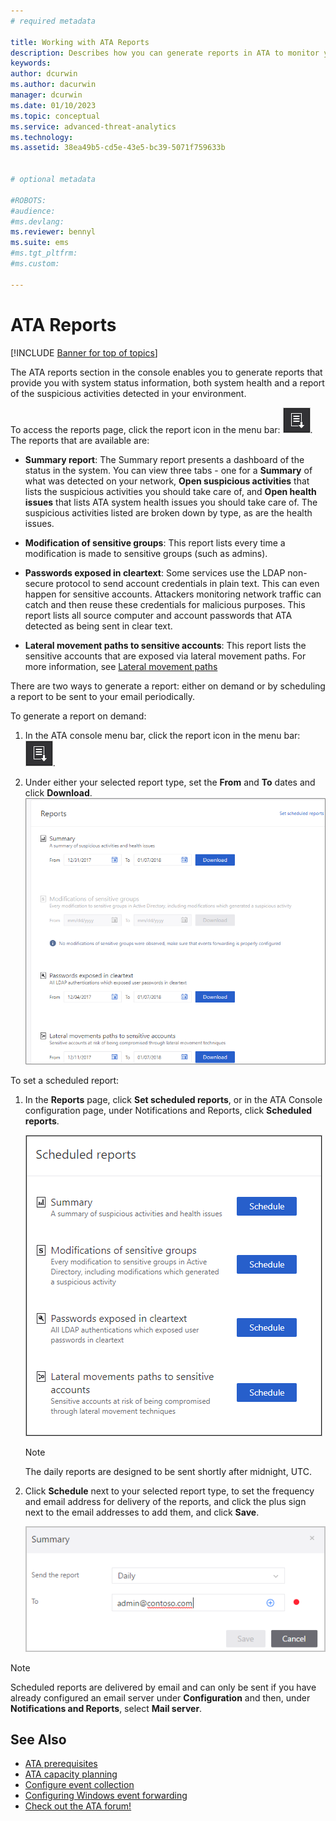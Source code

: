 ```yaml
---
# required metadata

title: Working with ATA Reports
description: Describes how you can generate reports in ATA to monitor your network.
keywords:
author: dcurwin
ms.author: dacurwin
manager: dcurwin
ms.date: 01/10/2023
ms.topic: conceptual
ms.service: advanced-threat-analytics
ms.technology:
ms.assetid: 38ea49b5-cd5e-43e5-bc39-5071f759633b


# optional metadata

#ROBOTS:
#audience:
#ms.devlang:
ms.reviewer: bennyl
ms.suite: ems
#ms.tgt_pltfrm:
#ms.custom:

---
```


# ATA Reports

[!INCLUDE [Banner for top of topics](includes/banner.md)]

The ATA reports section in the console enables you to generate reports that provide you with system status information, both system health and a report of the suspicious activities detected in your environment.

To access the reports page, click the report icon in the menu bar: ![report icon.](media/ata-report-icon.png).
The reports that are available are:

- **Summary report**: The Summary report presents a dashboard of the status in the system. You can view three tabs - one for a **Summary** of what was detected on your network, **Open suspicious activities** that lists the suspicious activities you should take care of, and **Open health issues** that lists ATA system health issues you should take care of. The suspicious activities listed are broken down by type, as are the health issues.

- **Modification of sensitive groups**: This report lists every time a modification is made to sensitive groups (such as admins).

- **Passwords exposed in cleartext**: Some services use the LDAP non-secure protocol to send account credentials in plain text. This can even happen for sensitive accounts. Attackers monitoring network traffic can catch and then reuse these credentials for malicious purposes. This report lists all source computer and account passwords that ATA detected as being sent in clear text.

- **Lateral movement paths to sensitive accounts**: This report lists the sensitive accounts that are exposed via lateral movement paths. For more information, see [Lateral movement paths](use-case-lateral-movement-path.md)

There are two ways to generate a report: either on demand or by scheduling a report to be sent to your email periodically.

To generate a report on demand:

1. In the ATA console menu bar, click the report icon in the menu bar: ![report icon.](media/ata-report-icon.png).

1. Under either your selected report type, set the **From** and **To** dates and click **Download**.
 ![Screenshot showing report date range selection.](media/reports.png)

To set a scheduled report:

1. In the **Reports** page, click **Set scheduled reports**, or in the ATA Console configuration page, under Notifications and Reports, click **Scheduled reports**.

    ![Schedule reports.](media/ata-sched-reports.png)

   > [!NOTE]
   > The daily reports are designed to be sent shortly after midnight, UTC.

1. Click **Schedule** next to your selected report type, to set the frequency and email address for delivery of the reports, and click the plus sign next to the email addresses to add them, and click **Save**.

    ![Schedule report frequency and email.](media/sched-report1.png)

> [!NOTE]
> Scheduled reports are delivered by email and can only be sent if you have already configured an email server under **Configuration** and then, under **Notifications and Reports**, select **Mail server**.

## See Also

- [ATA prerequisites](ata-prerequisites.md)
- [ATA capacity planning](ata-capacity-planning.md)
- [Configure event collection](configure-event-collection.md)
- [Configuring Windows event forwarding](configure-event-collection.md)
- [Check out the ATA forum!](https://social.technet.microsoft.com/Forums/security/home?forum=mata)
